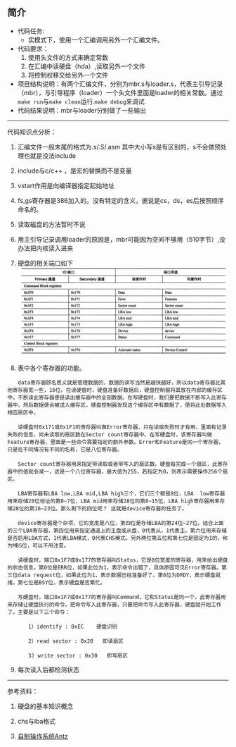 ## 简介

- 代码任务:
    - 实模式下，使用一个汇编调用另外一个汇编文件。
- 代码要求：
    1. 使用头文件的方式来确定常数
    2. 在汇编中读硬盘（hda）,读取另外一个文件
    3. 将控制权移交给另外一个文件
- 项目结构说明：有两个汇编文件，分别为mbr.s与loader.s，代表主引导记录（mbr），与引导程序（loader）一个头文件里面是loader的相关常数。通过`make run`与`make clean`运行.`make debug`来调试.
- 代码结果说明：mbr与loader分别做了一些输出
---

代码知识点分析：
1. 汇编文件一般末尾的格式为.s/.S/.asm 其中大小写s是有区别的，s不会做预处理也就是没法include
2. include与c/c++ ，是宏的替换而不是变量
3. vstart作用是向编译器指定起始地址
4. fs,gs寄存器是386加入的。没有特定的含义，据说是cs，ds，es后按照顺序命名的。
5. 读取磁盘的方法暂时不说
6. 用主引导记录调用loader的原因是，mbr可能因为空间不够用（510字节）,没办法把内核读入进来

7. 硬盘的相关端口如下
![图片](../../images/pro1.3/t1.png)
8. 表中各个寄存器的功能。
```
　　data寄存器顾名思义就是管理数据的，数据的读写当然是越快越好，所以data寄存器比其他寄存器宽一些，16位。在读硬盘时，硬盘准备好数据后，硬盘控制器将其放在内部的缓存区中，不断读此寄存器便是读出缓存器中的全部数据。在写硬盘时，我们要把数据不断写入此寄存器中，然后数据便会被送入缓存区，硬盘控制器发现这个缓存区中有数据了，便将此处数据写入相应扇区中。

　　读硬盘时0x171或0x1F1的寄存器叫做Error寄存器，只在读取失败时才有用，里面有记录失败的信息，尚未读取的扇区数在Sector count寄存器中。在写硬盘时，该寄存器叫做Feature寄存器，里面是一些命令需要指定的额外参数。Error和Feature是同一个寄存器，只是在不同情况有不同的名称，它是八位寄存器。

　　Sector count寄存器用来指定带读取或者带写入的扇区数。硬盘每完成一个扇区，此寄存器中的值就会减一，这是一个八位寄存器，最大值为255，若指定为0，则表示需要操作256个扇区。

　　LBA寄存器有LBA low,LBA mid,LBA high三个，它们三个都是8位，LBA  low寄存器用来存储28位地址的第0~7位，LBA mid用来存储28位的第8~15位，LBA high寄存器用来存储28位的第16~23位。那么剩下的四位呢？ 这就是device寄存器的任务了。

　　device寄存器是个杂项，它的宽度是八位，第四位是存储LBA的第24位~27位。结合上面的三个LBA寄存器，第四位用来指定通道上的主盘或从盘，0代表从，1代表主。第六位用来存储是否启用LBA方式，1代表LBA模式，0代表CHS模式。另外两位第五位和第七位是固定为1的，称为MBS位，可以不用注意。

　　读硬盘时，端口0x1F7或0x177的寄存器叫Status，它是8位宽度的寄存器，用来给出硬盘的状态信息。第0位是ERR位，如果此位为1，表示命令出错了，具体原因可见Error寄存器。第三位data request位，如果此位为1，表示数据已经准备好了。第6位为DRDY，表示硬盘就绪。第七位是BSY位，表示硬盘是否繁忙。

　　写硬盘时，端口0x1F7或0x177的寄存器叫Command，它和Status是同一个，此寄存器用来存储让硬盘执行的命令，把命令写入此寄存器，只要把命令写入此寄存器，硬盘就开始工作了。主要是以下三个命令：

　　　　1）identify : 0xEC    硬盘识别

　　　　2）read sector : 0x20   即读扇区

　　　　3) write sector : 0x30   即写扇区
```
9. 每次读入后都检测状态
---

参考资料：

1. 硬盘的基本知识概念

2. chs与lba格式

3. [自制操作系统Antz](http://www.cnblogs.com/LexMoon/p/antz04.htm)